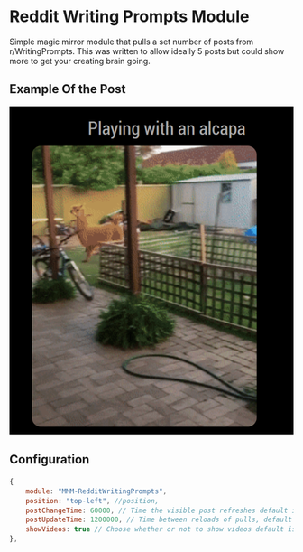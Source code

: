 # Reddit Writing Prompts Module

Simple magic mirror module that pulls a set number of posts from r/WritingPrompts. This was written to allow ideally 5 posts but could show more to get your creating brain going.



## Example Of the Post
![ExamplePosts](./MMM-RedditAww.PNG)

## Configuration

``` javascript
{
    module: "MMM-RedditWritingPrompts",
    position: "top-left", //position,
    postChangeTime: 60000, // Time the visible post refreshes default is one minute
    postUpdateTime: 1200000, // Time between reloads of pulls, default is 20 mins
    showVideos: true // Choose whether or not to show videos default is true.
},
```
